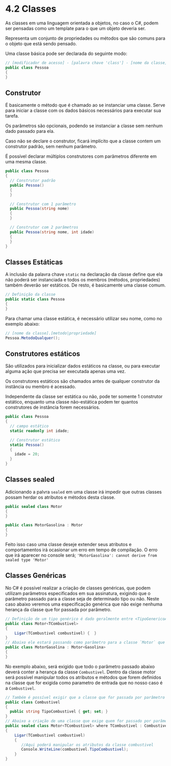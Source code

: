 # 4.2 Classes

As classes em uma linguagem orientada a objetos, no caso o C#, podem ser pensadas como um template para o que um objeto deveria ser.

Representa um conjunto de propriedades ou métodos que são comuns para o objeto que está sendo pensado.

Uma classe básica pode ser declarada do seguinte modo:

```csharp
// [modificador de acesso] - [palavra chave 'class'] - [nome da classe]
public class Pessoa
{
}
```

## Construtor

É basicamente o método que é chamado ao se instanciar uma classe. Serve para iniciar a classe com os dados básicos necessários para executar sua tarefa.

Os parâmetros são opcionais, podendo se instanciar a classe sem nenhum dado passado para ela.

Caso não se declare o construtor, ficará implícito que a classe contem um construtor padrão, sem nenhum parâmetro.

É possível declarar múltiplos construtores com parâmetros diferente em uma mesma classe.

```csharp
public class Pessoa
{
  // Construtor padrão
  public Pessoa()
  {
  }

  // Construtor com 1 parâmetro
  public Pessoa(string nome)
  {
  }

  // Construtor com 2 parâmetros
  public Pessoa(string nome, int idade)
  {
  }
}
```

## Classes Estáticas

A inclusão da palavra chave `static` na declaração da classe define que ela não poderá ser instanciada e todos os membros (métodos, propriedades) também deverão ser estáticos. De resto, é basicamente uma classe comum.

```csharp
// Definição da classe
public static class Pessoa
{
}
```

Para chamar uma classe estática, é necessário utilizar seu nome, como no exemplo abaixo:

```csharp
// [nome da classe].[metodo|propriedade]
Pessoa.MetodoQualquer();
```

## Construtores estáticos

São utilizados para inicializar dados estáticos na classe, ou para executar alguma ação que precisa ser executada apenas uma vez.

Os construtores estáticos são chamados antes de qualquer construtor da instância ou membro é acessado.

Independente da classe ser estática ou não, pode ter somente 1 construtor estático, enquanto uma classe não-estática podem ter quantos construtores de instância forem necessários.

```csharp
public class Pessoa
{
  // campo estático
  static readonly int idade;

  // Construtor estático
  static Pessoa()
  {
    idade = 20;
  }
}
```

## Classes sealed

Adicionando a palvra `sealed` em uma classe irá impedir que outras classes possam herdar os atributos e métodos desta classe.

```csharp
public sealed class Motor
{
}

public class MotorGasolina : Motor
{
}
```

Feito isso caso uma classe deseje extender seus atributos e comportamentos irá ocasionar um erro em tempo de compilação.
O erro que irá aparecer no console será;
`'MotorGasolina': cannot derive from sealed type 'Motor'`

## Classes Genéricas

No C# é possível realizar a criação de classes genéricas, que podem utilizam parâmetros especificados em sua assinatura, exigindo que o parâmetro passado para a classe seja de determinado tipo ou não.
Neste caso abaixo veremos uma especificação genérica que não exige nenhuma herança da classe que for passada por parâmetro.

```csharp
// Definição de um tipo genérico é dado geralmente entre <TipoGenericoAqui>
public class Motor<TCombustivel>
{
    Ligar(TCombustivel combustivel) {  }
}
// Abaixo ele estará passando como parâmetro para a classe `Motor` que espera algum parâmetro que o tipo esperado é a classe Gasolina
public class MotorGasolina : Motor<Gasolina>
{
}
```

No exemplo abaixo, será exigido que todo o parâmetro passado abaixo deverá conter a herança da classe `Combustivel`. Dentro da classe motor será possível manipular todos os atributos e métodos que forem definidos na classe que for exigida como parametro de entrada que no nosso caso é a `Combustivel`.

```csharp
// Também é possível exigir que a classe que for passada por parâmetro siga uma pré-definição ou seja, que ela derive de uma herança.
public class Combustivel
{
  public string TipoCombustivel { get; set; }
}
// Abaixo a criação de uma classe que exige quem for passado por parâmetro tenha uma herança de Combustivel
public sealed class Motor<TCombustivel> where TCombustivel : Combustivel
{
    Ligar(TCombustivel combustivel)
    {
       //Aqui poderá manipular os atributos da classe combustivel
       Console.WriteLine(combustivel.TipoCombustivel);
    }
}
```
